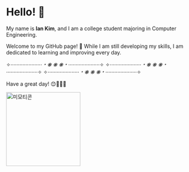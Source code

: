 # Hello! 👋

My name is **Ian Kim**, and I am a college student majoring in Computer Engineering. 

Welcome to my GitHub page! 🌟 While I am still developing my skills, I am dedicated to learning and improving every day.

✧·····················*﹡❋ ❋ ❋﹡*·····················✧ ✧·····················*﹡❋ ❋ ❋﹡*·····················✧ ✧·····················*﹡❋ ❋ ❋﹡*·····················✧

Have a great day! 😊💜💜💜

<img src="https://github.com/2anizirong/2anizirong/assets/145183497/2698a704-7e2f-495a-9ea0-a3d86bcbc7b5" alt="미모티콘" width="200" height="200">

<!---
2anizirong/2anizirong is a ✨ special ✨ repository because its `README.md` (this file) appears on your GitHub profile.
You can click the Preview link to take a look at your changes.
--->
